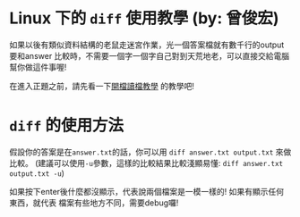 # Linux 下的 `diff` 使用教學 (by: 曾俊宏)

如果以後有類似資料結構的老鼠走迷宮作業，光一個答案檔就有數千行的output要和answer
比較時，不需要一個字一個字自己對到天荒地老，可以直接交給電腦幫你做這件事喔!

在進入正題之前，請先看一下[開檔讀檔教學](./../read_write_file/readme.md)
的教學吧!


# `diff` 的使用方法

假設你的答案是在`answer.txt`的話，你可以用 `diff answer.txt output.txt` 來做比較。
(建議可以使用`-u`參數，這樣的比較結果比較淺顯易懂: `diff answer.txt output.txt -u`)

如果按下enter後什麼都沒顯示，代表說兩個檔案是一模一樣的! 如果有顯示任何東西，就代表
檔案有些地方不同，需要debug囉!
